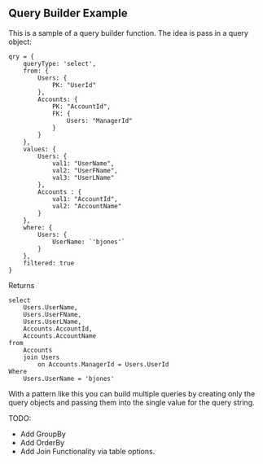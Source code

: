 ## Query Builder Example

This is a sample of a query builder function. The idea is pass in a query object:

    qry = {
        queryType: 'select',
        from: {
            Users: {
                PK: "UserId"
            },
            Accounts: {
                PK: "AccountId",
                FK: {
                    Users: "ManagerId"
                }
            }
        }, 
        values: {
            Users: {
                val1: "UserName",
                val2: "UserFName",
                val3: "UserLName"
            },
            Accounts : {
                val1: "AccountId",
                val2: "AccountName"
            }
        },
        where: {
            Users: {
                UserName: `'bjones'`
            }        
        }, 
        filtered: true
    }

Returns

    select 
        Users.UserName, 
        Users.UserFName, 
        Users.UserLName, 
        Accounts.AccountId, 
        Accounts.AccountName 
    from 
        Accounts 
        join Users 
            on Accounts.ManagerId = Users.UserId 
    Where 
        Users.UserName = 'bjones'

 With a pattern like this you can build multiple queries by creating only the query objects and passing them into the single value for the query string. 

 TODO:
 * Add GroupBy
 * Add OrderBy
 * Add Join Functionality via table options.
